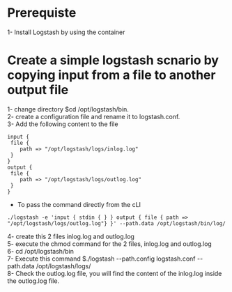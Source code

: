 # Prerequiste
1- Install Logstash by using the container 


# Create a simple logstash scnario by copying input from a file to another output file 
1- change directory $cd /opt/logstash/bin.<br>
2- create a configuration file and rename it to logstash.conf.<br>
3- Add the following content to the file <br>
  ```
  input {
   file {
      path => "/opt/logstash/logs/inlog.log"
   }
}
output {
   file {
      path => "/opt/logstash/logs/outlog.log"
   }
}
```
 - To pass the command directly from the cLI 
 ```
 ./logstash -e 'input { stdin { } } output { file { path => "/opt/logstash/logs/outlog.log"} }' --path.data /opt/logstash/bin/log/
 ```
4- create this 2 files inlog.log and outlog.log <br>
5- execute the chmod command for the 2 files, inlog.log and outlog.log <br>
6- cd /opt/logstash/bin <br>
7- Execute this command $./logstash --path.config logstash.conf --path.data /opt/logstash/logs/ <br>
8- Check the outlog.log file, you will find the content of the inlog.log inside the outlog.log file.
